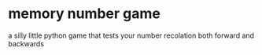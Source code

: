 # memory number game
 a silly little python game that tests your number recolation both forward and backwards
